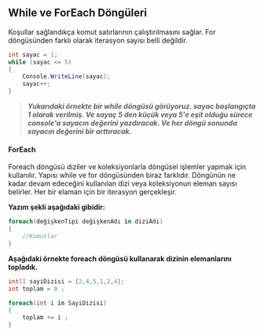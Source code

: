 ## While ve ForEach Döngüleri
Koşullar sağlandıkça komut satırlarının çalıştırılmasını sağlar. For döngüsünden farklı olarak iterasyon sayısı belli değildir.

```csharp
int sayac = 1;
while (sayac <= 5)
{
    Console.WriteLine(sayac);
    sayac++;
}
```

> ***Yukarıdaki örnekte bir while döngüsü görüyoruz. sayac başlangıçta 1 olarak verilmiş. Ve sayaç 5 den küçük veya 5'e eşit olduğu sürece console'a sayacın değerini yazdıracak. Ve her döngü sonunda sayacın değerini bir arttıracak.***

#### ForEach
Foreach döngüsü diziler ve koleksiyonlarla döngüsel işlemler yapmak için kullanılır. Yapısı while ve for döngüsünden biraz farklıdır. Döngünün ne kadar devam edeceğini kullanılan dizi veya koleksiyonun eleman sayısı belirler. Her bir elaman için bir iterasyon gerçekleşir.

**Yazım şekli aşağıdaki gibidir:**
```csharp
foreach(değişkenTipi değişkenAdı in diziAdı)
{
    //Komutlar
}
```
**Aşağıdaki örnekte foreach döngüsü kullanarak dizinin elemanlarını topladık.**
```csharp
int[] sayiDizisi = {2,4,5,1,2,4};
int toplam = 0 ;

foreach(int i in SayiDizisi)
{
    toplam += i ;
}
```
